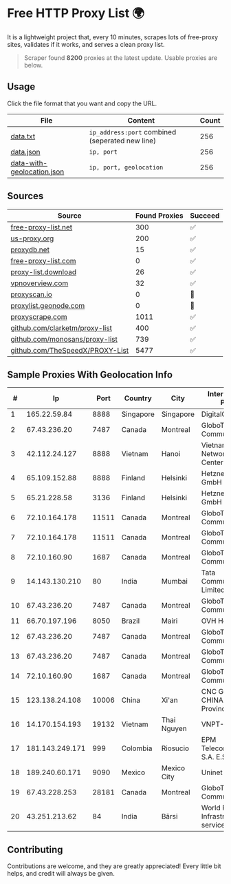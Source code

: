 
# Free HTTP Proxy List 🌍

It is a lightweight project that, every 10 minutes, scrapes lots of free-proxy sites, validates if it works, and serves a clean proxy list.


> Scraper found **8200** proxies at the latest update. Usable proxies are below.

## Usage

Click the file format that you want and copy the URL.


|File|Content|Count|
|----|-------|-----|
|[data.txt](https://raw.githubusercontent.com/themiralay/Proxy-List-World/master/data.txt)|`ip_address:port` combined (seperated new line)|256|
|[data.json](https://raw.githubusercontent.com/themiralay/Proxy-List-World/master/data.json)|`ip, port`|256|
|[data-with-geolocation.json](https://raw.githubusercontent.com/themiralay/Proxy-List-World/master/data-with-geolocation.json)|`ip, port, geolocation`|256|

## Sources

|Source|Found Proxies|Succeed|
|------|-------------|-------|
|[free-proxy-list.net](https://free-proxy-list.net)|300|✅|
|[us-proxy.org](https://www.us-proxy.org)|200|✅|
|[proxydb.net](http://proxydb.net)|15|✅|
|[free-proxy-list.com](https://free-proxy-list.com/?page=&port=&type%5B%5D=http&type%5B%5D=https&up_time=0&search=Search)|0|✅|
|[proxy-list.download](https://www.proxy-list.download/HTTP)|26|✅|
|[vpnoverview.com](https://vpnoverview.com/privacy/anonymous-browsing/free-proxy-servers)|32|✅|
|[proxyscan.io](https://www.proxyscan.io)|0|🚫|
|[proxylist.geonode.com](https://proxylist.geonode.com/api/proxy-list?limit=300&page=1&sort_by=lastChecked&sort_type=desc&protocols=http,https)|0|🚫|
|[proxyscrape.com](https://api.proxyscrape.com/v2/?request=displayproxies&protocol=http&timeout=10000&country=all&ssl=all&anonymity=all)|1011|✅|
|[github.com/clarketm/proxy-list](https://raw.githubusercontent.com/clarketm/proxy-list/master/proxy-list-raw.txt)|400|✅|
|[github.com/monosans/proxy-list](https://raw.githubusercontent.com/monosans/proxy-list/main/proxies/http.txt)|739|✅|
|[github.com/TheSpeedX/PROXY-List](https://raw.githubusercontent.com/TheSpeedX/PROXY-List/master/http.txt)|5477|✅|


## Sample Proxies With Geolocation Info

|#|Ip|Port|Country|City|Internet Service Provider|
|-|--|----|-------|----|-------------------------|
|1|165.22.59.84|8888|Singapore|Singapore|DigitalOcean, LLC|
|2|67.43.236.20|7487|Canada|Montreal|GloboTech Communications|
|3|42.112.24.127|8888|Vietnam|Hanoi|Vietnam Internet Network Information Center|
|4|65.109.152.88|8888|Finland|Helsinki|Hetzner Online GmbH|
|5|65.21.228.58|3136|Finland|Helsinki|Hetzner Online GmbH|
|6|72.10.164.178|11511|Canada|Montreal|GloboTech Communications|
|7|72.10.164.178|11511|Canada|Montreal|GloboTech Communications|
|8|72.10.160.90|1687|Canada|Montreal|GloboTech Communications|
|9|14.143.130.210|80|India|Mumbai|Tata Communications Limited|
|10|67.43.236.20|7487|Canada|Montreal|GloboTech Communications|
|11|66.70.197.196|8050|Brazil|Mairi|OVH Hosting|
|12|67.43.236.20|7487|Canada|Montreal|GloboTech Communications|
|13|67.43.236.20|7487|Canada|Montreal|GloboTech Communications|
|14|72.10.160.90|1687|Canada|Montreal|GloboTech Communications|
|15|123.138.24.108|10006|China|Xi'an|CNC Group CHINA169 Shanni Province Network|
|16|14.170.154.193|19132|Vietnam|Thai Nguyen|VNPT-VNNIC|
|17|181.143.249.171|999|Colombia|Riosucio|EPM Telecomunicaciones S.A. E.S.P.|
|18|189.240.60.171|9090|Mexico|Mexico City|Uninet S.A. de C.V.|
|19|67.43.228.253|28181|Canada|Montreal|GloboTech Communications|
|20|43.251.213.62|84|India|Bārsi|World Phone Infrastructure services private ltd|



## Contributing

Contributions are welcome, and they are greatly appreciated! Every
little bit helps, and credit will always be given.

